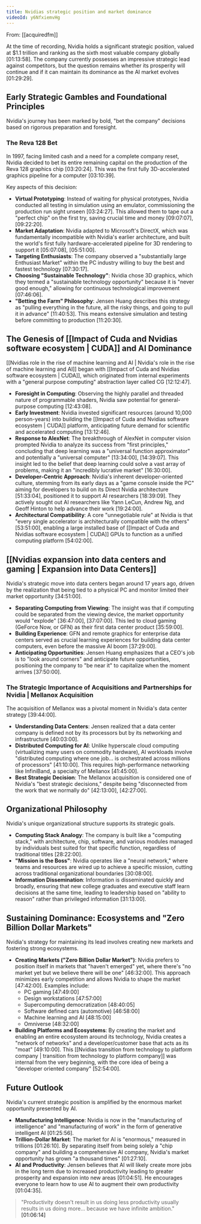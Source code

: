 ```yaml
---
title: Nvidias strategic position and market dominance
videoId: y6NfxiemvHg
---
```


From: [[acquiredfm]] <br/> 

At the time of recording, Nvidia holds a significant strategic position, valued at $1.1 trillion and ranking as the sixth most valuable company globally <a class="yt-timestamp" data-t="01:13:58">[01:13:58]</a>. The company currently possesses an impressive strategic lead against competitors, but the question remains whether its prosperity will continue and if it can maintain its dominance as the AI market evolves <a class="yt-timestamp" data-t="01:29:29">[01:29:29]</a>.

## Early Strategic Gambles and Foundational Principles

Nvidia's journey has been marked by bold, "bet the company" decisions based on rigorous preparation and foresight.

### The Reva 128 Bet
In 1997, facing limited cash and a need for a complete company reset, Nvidia decided to bet its entire remaining capital on the production of the Reva 128 graphics chip <a class="yt-timestamp" data-t="03:20:24">[03:20:24]</a>. This was the first fully 3D-accelerated graphics pipeline for a computer <a class="yt-timestamp" data-t="03:10:39">[03:10:39]</a>.

Key aspects of this decision:
*   **Virtual Prototyping**: Instead of waiting for physical prototypes, Nvidia conducted all testing in simulation using an emulator, commissioning the production run sight unseen <a class="yt-timestamp" data-t="03:24:27">[03:24:27]</a>. This allowed them to tape out a "perfect chip" on the first try, saving crucial time and money <a class="yt-timestamp" data-t="09:07:07">[09:07:07]</a>, <a class="yt-timestamp" data-t="09:22:20">[09:22:20]</a>.
*   **Market Adaptation**: Nvidia adapted to Microsoft's DirectX, which was fundamentally incompatible with Nvidia's earlier architecture, and built the world's first fully hardware-accelerated pipeline for 3D rendering to support it <a class="yt-timestamp" data-t="05:07:08">[05:07:08]</a>, <a class="yt-timestamp" data-t="05:51:00">[05:51:00]</a>.
*   **Targeting Enthusiasts**: The company observed a "substantially large Enthusiast Market" within the PC industry willing to buy the best and fastest technology <a class="yt-timestamp" data-t="07:30:17">[07:30:17]</a>.
*   **Choosing "Sustainable Technology"**: Nvidia chose 3D graphics, which they termed a "sustainable technology opportunity" because it is "never good enough," allowing for continuous technological improvement <a class="yt-timestamp" data-t="07:46:06">[07:46:06]</a>.
*   **"Betting the Farm" Philosophy**: Jensen Huang describes this strategy as "pulling everything in the future, all the risky things, and going to pull it in advance" <a class="yt-timestamp" data-t="11:40:53">[11:40:53]</a>. This means extensive simulation and testing before committing to production <a class="yt-timestamp" data-t="11:20:30">[11:20:30]</a>.

## The Genesis of [[Impact of Cuda and Nvidias software ecosystem | CUDA]] and AI Dominance

[[Nvidias role in the rise of machine learning and AI | Nvidia's role in the rise of machine learning and AI]] began with [[Impact of Cuda and Nvidias software ecosystem | CUDA]], which originated from internal experiments with a "general purpose computing" abstraction layer called CG <a class="yt-timestamp" data-t="12:12:47">[12:12:47]</a>.

*   **Foresight in Computing**: Observing the highly parallel and threaded nature of programmable shaders, Nvidia saw potential for general-purpose computing <a class="yt-timestamp" data-t="12:43:08">[12:43:08]</a>.
*   **Early Investment**: Nvidia invested significant resources (around 10,000 person-years) into building the [[Impact of Cuda and Nvidias software ecosystem | CUDA]] platform, anticipating future demand for scientific and accelerated computing <a class="yt-timestamp" data-t="13:12:46">[13:12:46]</a>.
*   **Response to AlexNet**: The breakthrough of AlexNet in computer vision prompted Nvidia to analyze its success from "first principles," concluding that deep learning was a "universal function approximator" and potentially a "universal computer" <a class="yt-timestamp" data-t="13:34:00">[13:34:00]</a>, <a class="yt-timestamp" data-t="14:39:07">[14:39:07]</a>. This insight led to the belief that deep learning could solve a vast array of problems, making it an "incredibly lucrative market" <a class="yt-timestamp" data-t="16:30:00">[16:30:00]</a>.
*   **Developer-Centric Approach**: Nvidia's inherent developer-oriented culture, stemming from its early days as a "game console inside the PC" aiming for developers to build on its Direct Nvidia architecture <a class="yt-timestamp" data-t="51:33:04">[51:33:04]</a>, positioned it to support AI researchers <a class="yt-timestamp" data-t="18:39:09">[18:39:09]</a>. They actively sought out AI researchers like Yann LeCun, Andrew Ng, and Geoff Hinton to help advance their work <a class="yt-timestamp" data-t="19:24:00">[19:24:00]</a>.
*   **Architectural Compatibility**: A core "unnegotiable rule" at Nvidia is that "every single accelerator is architecturally compatible with the others" <a class="yt-timestamp" data-t="53:51:00">[53:51:00]</a>, enabling a large installed base of [[Impact of Cuda and Nvidias software ecosystem | CUDA]] GPUs to function as a unified computing platform <a class="yt-timestamp" data-t="54:02:00">[54:02:00]</a>.

## [[Nvidias expansion into data centers and gaming | Expansion into Data Centers]]

Nvidia's strategic move into data centers began around 17 years ago, driven by the realization that being tied to a physical PC and monitor limited their market opportunity <a class="yt-timestamp" data-t="34:51:00">[34:51:00]</a>.

*   **Separating Computing from Viewing**: The insight was that if computing could be separated from the viewing device, the market opportunity would "explode" <a class="yt-timestamp" data-t="36:47:00">[36:47:00]</a>, <a class="yt-timestamp" data-t="37:07:00">[37:07:00]</a>. This led to cloud gaming (GeForce Now, or GFN) as their first data center product <a class="yt-timestamp" data-t="35:59:00">[35:59:00]</a>.
*   **Building Experience**: GFN and remote graphics for enterprise data centers served as crucial learning experiences for building data center computers, even before the massive AI boom <a class="yt-timestamp" data-t="37:29:00">[37:29:00]</a>.
*   **Anticipating Opportunities**: Jensen Huang emphasizes that a CEO's job is to "look around corners" and anticipate future opportunities, positioning the company to "be near it" to capitalize when the moment arrives <a class="yt-timestamp" data-t="37:50:00">[37:50:00]</a>.

### The Strategic Importance of Acquisitions and Partnerships for Nvidia | Mellanox Acquisition
The acquisition of Mellanox was a pivotal moment in Nvidia's data center strategy <a class="yt-timestamp" data-t="39:44:00">[39:44:00]</a>.

*   **Understanding Data Centers**: Jensen realized that a data center company is defined not by its processors but by its networking and infrastructure <a class="yt-timestamp" data-t="40:03:00">[40:03:00]</a>.
*   **Distributed Computing for AI**: Unlike hyperscale cloud computing (virtualizing many users on commodity hardware), AI workloads involve "distributed computing where one job... is orchestrated across millions of processors" <a class="yt-timestamp" data-t="41:10:00">[41:10:00]</a>. This requires high-performance networking like InfiniBand, a specialty of Mellanox <a class="yt-timestamp" data-t="41:45:00">[41:45:00]</a>.
*   **Best Strategic Decision**: The Mellanox acquisition is considered one of Nvidia's "best strategic decisions," despite being "disconnected from the work that we normally do" <a class="yt-timestamp" data-t="42:13:00">[42:13:00]</a>, <a class="yt-timestamp" data-t="42:27:00">[42:27:00]</a>.

## Organizational Philosophy

Nvidia's unique organizational structure supports its strategic goals.

*   **Computing Stack Analogy**: The company is built like a "computing stack," with architecture, chip, software, and various modules managed by individuals best suited for that specific function, regardless of traditional titles <a class="yt-timestamp" data-t="28:22:00">[28:22:00]</a>.
*   **"Mission is the Boss"**: Nvidia operates like a "neural network," where teams and resources are wired up to achieve a specific mission, cutting across traditional organizational boundaries <a class="yt-timestamp" data-t="30:08:00">[30:08:00]</a>.
*   **Information Dissemination**: Information is disseminated quickly and broadly, ensuring that new college graduates and executive staff learn decisions at the same time, leading to leadership based on "ability to reason" rather than privileged information <a class="yt-timestamp" data-t="31:13:00">[31:13:00]</a>.

## Sustaining Dominance: Ecosystems and "Zero Billion Dollar Markets"

Nvidia's strategy for maintaining its lead involves creating new markets and fostering strong ecosystems.

*   **Creating Markets ("Zero Billion Dollar Market")**: Nvidia prefers to position itself in markets that "haven't emerged" yet, where there's "no market yet but we believe there will be one" <a class="yt-timestamp" data-t="46:32:00">[46:32:00]</a>. This approach minimizes early competition and allows Nvidia to shape the market <a class="yt-timestamp" data-t="47:42:00">[47:42:00]</a>. Examples include:
    *   PC gaming <a class="yt-timestamp" data-t="47:49:00">[47:49:00]</a>
    *   Design workstations <a class="yt-timestamp" data-t="47:57:00">[47:57:00]</a>
    *   Supercomputing democratization <a class="yt-timestamp" data-t="48:03:00">[48:40:05]</a>
    *   Software defined cars (automotive) <a class="yt-timestamp" data-t="46:58:00">[46:58:00]</a>
    *   Machine learning and AI <a class="yt-timestamp" data-t="48:15:00">[48:15:00]</a>
    *   Omniverse <a class="yt-timestamp" data-t="48:32:00">[48:32:00]</a>
*   **Building Platforms and Ecosystems**: By creating the market and enabling an entire ecosystem around its technology, Nvidia creates a "network of networks" and a developer/customer base that acts as its "moat" <a class="yt-timestamp" data-t="49:10:00">[49:10:00]</a>. This [[Nvidias transition from technology to platform company | transition from technology to platform company]] was internal from the very beginning, with the core idea of being a "developer oriented company" <a class="yt-timestamp" data-t="52:54:00">[52:54:00]</a>.

## Future Outlook

Nvidia's current strategic position is amplified by the enormous market opportunity presented by AI.

*   **Manufacturing Intelligence**: Nvidia is now in the "manufacturing of intelligence" and "manufacturing of work" in the form of generative intelligent AI <a class="yt-timestamp" data-t="01:25:56">[01:25:56]</a>.
*   **Trillion-Dollar Market**: The market for AI is "enormous," measured in trillions <a class="yt-timestamp" data-t="01:26:10">[01:26:10]</a>. By separating itself from being solely a "chip company" and building a comprehensive AI company, Nvidia's market opportunity has grown "a thousand times" <a class="yt-timestamp" data-t="01:27:10">[01:27:10]</a>.
*   **AI and Productivity**: Jensen believes that AI will likely create more jobs in the long term due to increased productivity leading to greater prosperity and expansion into new areas <a class="yt-timestamp" data-t="01:04:51">[01:04:51]</a>. He encourages everyone to learn how to use AI to augment their own productivity <a class="yt-timestamp" data-t="01:04:35">[01:04:35]</a>.

> "Productivity doesn't result in us doing less productivity usually results in us doing more... because we have infinite ambition." <a class="yt-timestamp" data-t="01:06:14">[01:06:14]</a>
